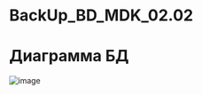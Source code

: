 # BackUp_BD_MDK_02.02
# Диаграмма БД
![image](https://user-images.githubusercontent.com/86298391/160073115-6f7f886c-1c43-4cfd-9180-241d77e91705.png)
